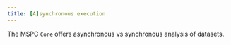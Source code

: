 ```yaml
---
title: [A]synchronous execution
---
```


The MSPC `Core` offers asynchronous vs synchronous analysis
of datasets. 
